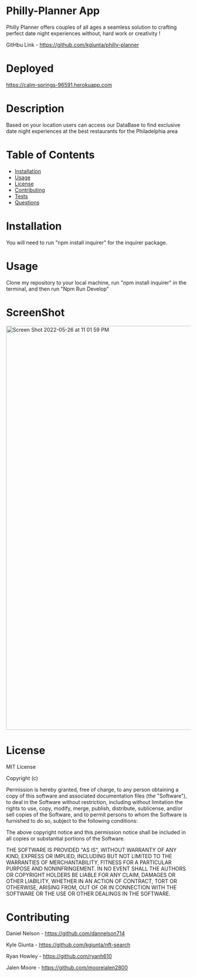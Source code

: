 # Philly-Planner App

Philly Planner offers couples of all ages a seamless solution to crafting perfect date night experiences without,
hard work or creativity !

GitHbu Link - https://github.com/kgiunta/philly-planner

# Deployed 

https://calm-springs-96591.herokuapp.com

# Description

Based on your location users can access our DataBase to find exclusive date night experiences at the best restaurants for the Philadelphia area 


# Table of Contents
  - [Installation](#installation)
  - [Usage](#usage)
  - [License](#license)
  - [Contributing](#contributing)
  - [Tests](#tests)
  - [Questions](#questions)

# Installation

You will need to run "npm install inquirer" for the inquirer package.

# Usage

Clone my repository to your local machine, run "npm install inquirer" in the terminal, and then run "Npm Run Develop" 

# ScreenShot

<img width="1099" alt="Screen Shot 2022-05-26 at 11 01 59 PM" src="https://user-images.githubusercontent.com/100977121/170621734-8cd7e83f-0f38-47e1-9ce2-484d27f4712c.png">



# License

MIT License

Copyright (c) 

Permission is hereby granted, free of charge, to any person obtaining a copy of this software and associated documentation files (the "Software"), to deal in the Software without restriction, including without limitation the rights to use, copy, modify, merge, publish, distribute, sublicense, and/or sell copies of the Software, and to permit persons to whom the Software is furnished to do so, subject to the following conditions:

The above copyright notice and this permission notice shall be included in all copies or substantial portions of the Software.

THE SOFTWARE IS PROVIDED "AS IS", WITHOUT WARRANTY OF ANY KIND, EXPRESS OR IMPLIED, INCLUDING BUT NOT LIMITED TO THE WARRANTIES OF MERCHANTABILITY, FITNESS FOR A PARTICULAR PURPOSE AND NONINFRINGEMENT. IN NO EVENT SHALL THE AUTHORS OR COPYRIGHT HOLDERS BE LIABLE FOR ANY CLAIM, DAMAGES OR OTHER LIABILITY, WHETHER IN AN ACTION OF CONTRACT, TORT OR OTHERWISE, ARISING FROM, OUT OF OR IN CONNECTION WITH THE SOFTWARE OR THE USE OR OTHER DEALINGS IN THE SOFTWARE.

# Contributing 

Daniel Nelson - https://github.com/dannelson714

Kyle Giunta - https://github.com/kgiunta/nft-search

Ryan Howley - https://github.com/ryanh610

Jalen Moore - https://github.com/moorejalen2800
